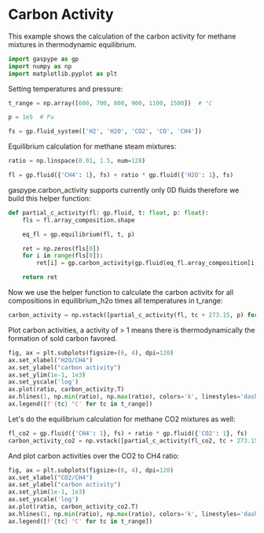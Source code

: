 # Carbon Activity

This example shows the calculation of the carbon activity for methane mixtures
in thermodynamic equilibrium.

```python
import gaspype as gp
import numpy as np
import matplotlib.pyplot as plt
```

Setting temperatures and pressure:


```python
t_range = np.array([600, 700, 800, 900, 1100, 1500])  # °C

p = 1e5  # Pa

fs = gp.fluid_system(['H2', 'H2O', 'CO2', 'CO', 'CH4'])
```

Equilibrium calculation for methane steam mixtures:


```python
ratio = np.linspace(0.01, 1.5, num=128)

fl = gp.fluid({'CH4': 1}, fs) + ratio * gp.fluid({'H2O': 1}, fs)
```

gaspype.carbon_activity supports currently only 0D fluids therefore we build this helper function:


```python
def partial_c_activity(fl: gp.fluid, t: float, p: float):
    fls = fl.array_composition.shape

    eq_fl = gp.equilibrium(fl, t, p)

    ret = np.zeros(fls[0])
    for i in range(fls[0]):
        ret[i] = gp.carbon_activity(gp.fluid(eq_fl.array_composition[i,:], fs), t, p)

    return ret
```

Now we use the helper function to calculate the carbon activitx for all
compositions in equilibrium_h2o times all temperatures in t_range:


```python
carbon_activity = np.vstack([partial_c_activity(fl, tc + 273.15, p) for tc in t_range])
```

Plot carbon activities, a activity of > 1 means there is thermodynamically the formation of sold carbon favored.


```python
fig, ax = plt.subplots(figsize=(6, 4), dpi=120)
ax.set_xlabel("H2O/CH4")
ax.set_ylabel("carbon activity")
ax.set_ylim(1e-1, 1e3)
ax.set_yscale('log')
ax.plot(ratio, carbon_activity.T)
ax.hlines(1, np.min(ratio), np.max(ratio), colors='k', linestyles='dashed')
ax.legend([f'{tc} °C' for tc in t_range])
```

Let's do the equilibrium calculation for methane CO2 mixtures as well:


```python
fl_co2 = gp.fluid({'CH4': 1}, fs) + ratio * gp.fluid({'CO2': 1}, fs)
carbon_activity_co2 = np.vstack([partial_c_activity(fl_co2, tc + 273.15, p) for tc in t_range])
```

And plot carbon activities over the CO2 to CH4 ratio:


```python
fig, ax = plt.subplots(figsize=(6, 4), dpi=120)
ax.set_xlabel("CO2/CH4")
ax.set_ylabel("carbon activity")
ax.set_ylim(1e-1, 1e3)
ax.set_yscale('log')
ax.plot(ratio, carbon_activity_co2.T)
ax.hlines(1, np.min(ratio), np.max(ratio), colors='k', linestyles='dashed')
ax.legend([f'{tc} °C' for tc in t_range])
```
